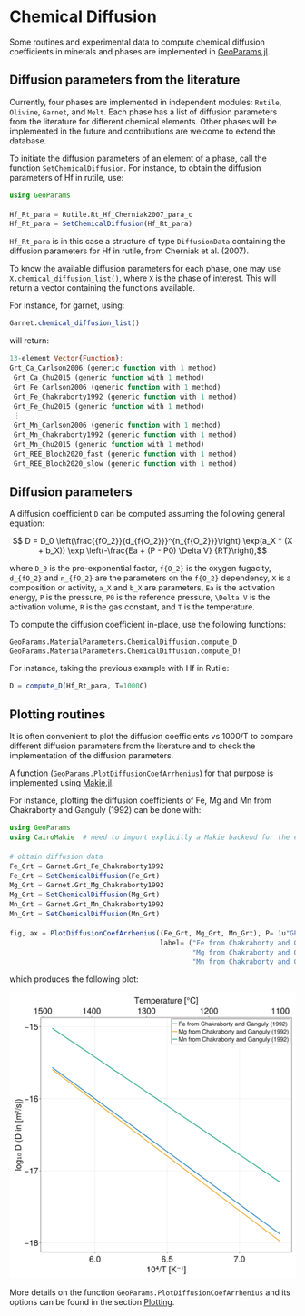 # Chemical Diffusion

Some routines and experimental data to compute chemical diffusion coefficients in minerals and phases are implemented in [GeoParams.jl](https://juliageodynamics.github.io/GeoParams.jl/stable/).

## Diffusion parameters from the literature

Currently, four phases are implemented in independent modules: `Rutile`, `Olivine`, `Garnet`, and `Melt`. Each phase has a list of diffusion parameters from the literature for different chemical elements. Other phases will be implemented in the future and contributions are welcome to extend the database.

To initiate the diffusion parameters of an element of a phase, call the function `SetChemicalDiffusion`. For instance, to obtain the diffusion parameters of Hf in rutile, use:

```julia
using GeoParams

Hf_Rt_para = Rutile.Rt_Hf_Cherniak2007_para_c
Hf_Rt_para = SetChemicalDiffusion(Hf_Rt_para)
```

`Hf_Rt_para` is in this case a structure of type `DiffusionData` containing the diffusion parameters for Hf in rutile, from Cherniak et al. (2007).

To know the available diffusion parameters for each phase, one may use `X.chemical_diffusion_list()`, where `X` is the phase of interest. This will return a vector containing the functions available.

For instance, for garnet, using:

```julia
Garnet.chemical_diffusion_list()
```

will return:

```julia
13-element Vector{Function}:
Grt_Ca_Carlson2006 (generic function with 1 method)
 Grt_Ca_Chu2015 (generic function with 1 method)
 Grt_Fe_Carlson2006 (generic function with 1 method)
 Grt_Fe_Chakraborty1992 (generic function with 1 method)
 Grt_Fe_Chu2015 (generic function with 1 method)
 ⋮
 Grt_Mn_Carlson2006 (generic function with 1 method)
 Grt_Mn_Chakraborty1992 (generic function with 1 method)
 Grt_Mn_Chu2015 (generic function with 1 method)
 Grt_REE_Bloch2020_fast (generic function with 1 method)
 Grt_REE_Bloch2020_slow (generic function with 1 method)
```

## Diffusion parameters

A diffusion coefficient ``D`` can be computed assuming the following general equation:

```math
    D = D_0 \left(\frac{{fO_2}}{d_{f{O_2}}}^{n_{f{O_2}}}\right) \exp(a_X * (X + b_X)) \exp \left(-\frac{Ea + (P - P0) \Delta V} {RT}\right),
```

where ``D_0`` is the pre-exponential factor, ``f{O_2}`` is the oxygen fugacity, ``d_{fO_2}`` and ``n_{fO_2}`` are the parameters on the ``f{O_2}`` dependency, ``X`` is a composition or activity, ``a_X`` and ``b_X`` are parameters, ``Ea`` is the activation energy, ``P`` is the pressure, ``P0`` is the reference pressure, ``\Delta V`` is the activation volume, ``R`` is the gas constant, and ``T`` is the temperature.


To compute the diffusion coefficient in-place, use the following functions:

```@docs
GeoParams.MaterialParameters.ChemicalDiffusion.compute_D
GeoParams.MaterialParameters.ChemicalDiffusion.compute_D!
```

For instance, taking the previous example with Hf in Rutile:

```julia
D = compute_D(Hf_Rt_para, T=1000C)
```

## Plotting routines

It is often convenient to plot the diffusion coefficients vs 1000/T to compare different diffusion parameters from the literature and to check the implementation of the diffusion parameters.

A function (`GeoParams.PlotDiffusionCoefArrhenius`) for that purpose is implemented using [Makie.jl](https://docs.makie.org/stable/).

For instance, plotting the diffusion coefficients of Fe, Mg and Mn from Chakraborty and Ganguly (1992) can be done with:

```julia
using GeoParams
using CairoMakie  # need to import explicitly a Makie backend for the extension to be loaded

# obtain diffusion data
Fe_Grt = Garnet.Grt_Fe_Chakraborty1992
Fe_Grt = SetChemicalDiffusion(Fe_Grt)
Mg_Grt = Garnet.Grt_Mg_Chakraborty1992
Mg_Grt = SetChemicalDiffusion(Mg_Grt)
Mn_Grt = Garnet.Grt_Mn_Chakraborty1992
Mn_Grt = SetChemicalDiffusion(Mn_Grt)

fig, ax = PlotDiffusionCoefArrhenius((Fe_Grt, Mg_Grt, Mn_Grt), P= 1u"GPa", linewidth=3,
                                     label= ("Fe from Chakraborty and Ganguly (1992)",
                                             "Mg from Chakraborty and Ganguly (1992)",
                                             "Mn from Chakraborty and Ganguly (1992)"))
```

which produces the following plot:

![Initial conditions.](./assets/img/ChemicalDiffusion_garnetdiffusion.png)

More details on the function `GeoParams.PlotDiffusionCoefArrhenius` and its options can be found in the section [Plotting](@ref).